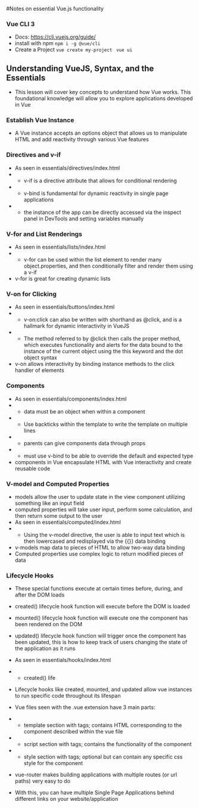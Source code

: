 #Notes on essential Vue.js functionality

### Vue CLI 3
  - Docs: https://cli.vuejs.org/guide/
  - install with npm
    ` npm i -g @vue/cli `
  - Create a Project
    ` vue create my-project `
    ` vue ui`

## Understanding VueJS, Syntax, and the Essentials
  - This lesson will cover key concepts to understand how Vue works. This foundational knowledge will allow you to explore applications developed in Vue

### Establish Vue Instance
  - A Vue instance accepts an options object that allows us to manipulate HTML and add reactivity through various Vue features

### Directives and v-if
  - As seen in essentials/directives/index.html
  - - v-if is a directive attribute that allows for conditional rendering
  - - v-bind is fundamental for dynamic reactivity in single page applications
  - - the instance of the app can be directly accessed via the inspect panel in DevTools and setting variables manually

### V-for and List Renderings
  - As seen in essentials/lists/index.html
  - - v-for can be used within the list element to render many object.properties, and then conditionally filter and render them using a v-if
  - v-for is great for creating dynamic lists

### V-on for Clicking
  - As seen in essentials/buttons/index.html
  - - v-on:click can also be written with shorthand as @click, and is a hallmark for dynamic interactivity in VueJS
  - - The method referred to by @click then calls the proper method, which executes functionality and alerts for the data bound to the instance of the current object using the this keyword and the dot object syntax
  - v-on allows interactivity by binding instance methods to the click handler of elements

### Components
  - As seen in essentials/components/index.html
  - - data must be an object when within a component
  - - Use backticks within the template to write the template on multiple lines
  - - parents can give components data through props
  - - must use v-bind to be able to override the default and expected type
  - components in Vue encapsulate HTML with Vue interactivity and create reusable code

### V-model and Computed Properties
  - models allow the user to update state in the view component utilizing something like an input field
  - computed properties will take user input, perform some calculation, and then return some output to the user
  - As seen in essentials/computed/index.html
  - - Using the v-model directive, the user is able to input text which is then lowercased and redisplayed via the {{}} data binding
  - v-models map data to pieces of HTML to allow two-way data binding
  - Computed properties use complex logic to return modified pieces of data

### Lifecycle Hooks
  - These special functions execute at certain times before, during, and after the DOM loads
  - created() lifecycle hook function will execute before the DOM is loaded
  - mounted() lifecycle hook function will execute one the component has been rendered on the DOM
  - updated() lifecycle hook function will trigger once the component has been updated, this is how to keep track of users changing the state of the application as it runs
  - As seen in essentials/hooks/index.html
  - - created() life
  - Lifecycle hooks like created, mounted, and updated allow vue instances to run specific code throughout its lifespan

- Vue files seen with the .vue extension have 3 main parts:
- - template section with <template></template> tags; contains HTML corresponding to the component described within the vue file
- - script section with <script></script> tags; contains the functionality of the component
- - style section with <style></style> tags; optional but can contain any specific css style for the component

- vue-router makes building applications with multiple routes (or url paths) very easy to do
- With this, you can have multiple Single Page Applications behind different links on your website/application


